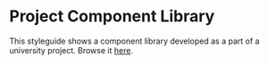 # Project Component Library

This styleguide shows a component library developed as a part of a university project. Browse it [here](https://spc-component-library.herokuapp.com/).